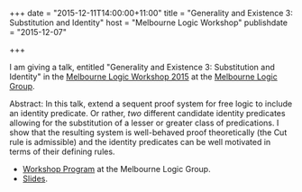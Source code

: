 +++
date = "2015-12-11T14:00:00+11:00"
title = "Generality and Existence 3: Substitution and Identity"
host = "Melbourne Logic Workshop"
publishdate = "2015-12-07"

+++

I am giving a talk, entitled "Generality and Existence 3: Substitution and Identity" in the [Melbourne Logic Workshop 2015](http://blogs.unimelb.edu.au/logic/2015/12/02/logic-workshop-2015/) at the [Melbourne Logic Group](http://blogs.unimelb.edu.au/logic/2015/12/02/logic-workshop-2015/). 

Abstract: In this talk, extend a sequent proof system for free logic to include an identity predicate. Or rather, *two* different candidate identity predicates allowing for the substitution of a lesser or greater class of predications. I show that the resulting system is well-behaved proof theoretically (the Cut rule is admissible) and the identity predicates can be well motivated in terms of their defining rules.

* [Workshop Program](http://blogs.unimelb.edu.au/logic/2015/12/02/logic-workshop-2015/) at the Melbourne Logic Group.
* [Slides](http://consequently.org/slides/generality-and-existence-3-slides-logic-workshop-2015.pdf).